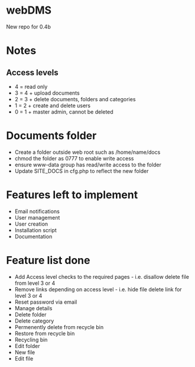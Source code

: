 # webDMS
New repo for 0.4b


# Notes
## Access levels 
* 4 = read only
* 3 = 4 + upload documents
* 2 = 3 + delete documents, folders and categories
* 1 = 2 + create and delete users
* 0 = 1 + master admin, cannot be deleted


# Documents folder
* Create a folder outside web root such as /home/name/docs
* chmod the folder as 0777 to enable write access 
* ensure www-data group has read/write access to the folder
* Update SITE_DOCS in cfg.php to reflect the new folder


# Features left to implement
* Email notifications
* User management
* User creation
* Installation script
* Documentation

# Feature list done
* Add Access level checks to the required pages - i.e. disallow delete file from level 3 or 4
* Remove links depending on access level - i.e. hide file delete link for level 3 or 4
* Reset password via email
* Manage details
* Delete folder
* Delete category
* Permenently delete from recycle bin
* Restore from recycle bin
* Recycling bin
* Edit folder
* New file
* Edit file
